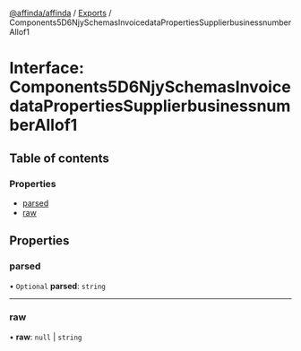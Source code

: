 [@affinda/affinda](../README.md) / [Exports](../modules.md) / Components5D6NjySchemasInvoicedataPropertiesSupplierbusinessnumberAllof1

# Interface: Components5D6NjySchemasInvoicedataPropertiesSupplierbusinessnumberAllof1

## Table of contents

### Properties

- [parsed](Components5D6NjySchemasInvoicedataPropertiesSupplierbusinessnumberAllof1.md#parsed)
- [raw](Components5D6NjySchemasInvoicedataPropertiesSupplierbusinessnumberAllof1.md#raw)

## Properties

### parsed

• `Optional` **parsed**: `string`

___

### raw

• **raw**: ``null`` \| `string`

